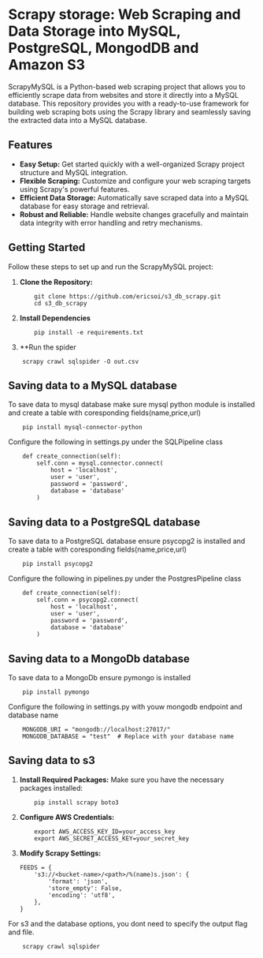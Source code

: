 # **Scrapy storage: Web Scraping and Data Storage into MySQL, PostgreSQL, MongodDB and Amazon S3**

ScrapyMySQL is a Python-based web scraping project that allows you to efficiently scrape data from websites and store it directly into a MySQL database. This repository provides you with a ready-to-use framework for building web scraping bots using the Scrapy library and seamlessly saving the extracted data into a MySQL database.

## Features
- **Easy Setup:** Get started quickly with a well-organized Scrapy project structure and MySQL integration.
- **Flexible Scraping:** Customize and configure your web scraping targets using Scrapy's powerful features.
- **Efficient Data Storage:** Automatically save scraped data into a MySQL database for easy storage and retrieval.
- **Robust and Reliable:** Handle website changes gracefully and maintain data integrity with error handling and retry mechanisms.

## Getting Started
Follow these steps to set up and run the ScrapyMySQL project:

1. **Clone the Repository:**
    ```
        git clone https://github.com/ericsoi/s3_db_scrapy.git
        cd s3_db_scrapy
    ```
2. **Install Dependencies**
    ```
        pip install -e requirements.txt
    ```

3. **Run the spider
```
    scrapy crawl sqlspider -O out.csv
```
## Saving data to a MySQL database
To save data to mysql database make sure mysql python module is installed and create a table with coresponding fields(name,price,url)
```
    pip install mysql-connector-python
```

Configure the following in settings.py under the SQLPipeline class 
```
    def create_connection(self):
        self.conn = mysql.connector.connect(
            host = 'localhost',
            user = 'user',
            password = 'password',
            database = 'database'
        )
```


## Saving data to a PostgreSQL database

To save data to a PostgreSQL database ensure psycopg2 is installed and create a table with coresponding fields(name,price,url)
```
    pip install psycopg2
```
Configure the following in pipelines.py under the PostgresPipeline class 
```
    def create_connection(self):
        self.conn = psycopg2.connect(
            host = 'localhost',
            user = 'user',
            password = 'password',
            database = 'database'
        )
```

## Saving data to a MongoDb database

To save data to a MongoDb ensure pymongo is installed
```
    pip install pymongo
```
Configure the following in settings.py with youw mongodb endpoint and database name
```
    MONGODB_URI = "mongodb://localhost:27017/"
    MONGODB_DATABASE = "test"  # Replace with your database name
```


## Saving data to s3
1. **Install Required Packages:**
    Make sure you have the necessary packages installed:
    ```
        pip install scrapy boto3

    ```
2. **Configure AWS Credentials:**
    ```
        export AWS_ACCESS_KEY_ID=your_access_key
        export AWS_SECRET_ACCESS_KEY=your_secret_key
    ```
3. **Modify Scrapy Settings:**
    ```
    FEEDS = {
        's3://<bucket-name>/<path>/%(name)s.json': {
            'format': 'json',
            'store_empty': False,
            'encoding': 'utf8',
        },
    }

    ```

For s3 and the database options, you dont need to specify the output flag and file. 

```
    scrapy crawl sqlspider
```